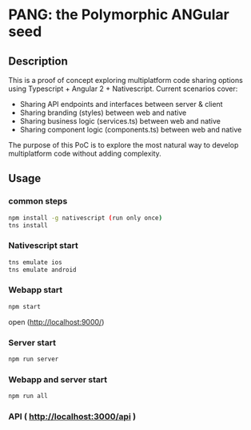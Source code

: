 # PANG: the Polymorphic ANGular seed

## Description

This is a proof of concept exploring multiplatform code sharing options using Typescript + Angular 2 + Nativescript.
Current scenarios cover:

* Sharing API endpoints and interfaces between server & client
* Sharing branding (styles) between web and native
* Sharing business logic (services.ts) between web and native
* Sharing component logic (components.ts) between web and native

The purpose of this PoC is to explore the most natural way to develop multiplatform code without adding complexity.

## Usage

### common steps

```sh
npm install -g nativescript (run only once)
tns install
```

### Nativescript start

```sh
tns emulate ios
tns emulate android
```

### Webapp start

```sh
npm start
```

open (<http://localhost:9000/>)

### Server start

```sh
npm run server
```

### Webapp and server start

```sh
npm run all
```

### API ( <http://localhost:3000/api> )
